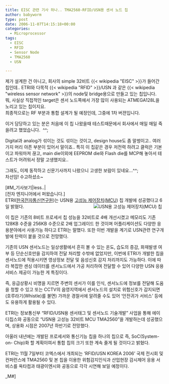 ```yaml
---
title: EISC 관련 기사 하나.. TMA2560-RFID/USN용 센서 노드 칩
author: babyworm
type: post
date: 2006-11-07T14:15:18+00:00
categories:
  - Microprocessor
tags:
  - EISC
  - RFID
  - Sensor Node
  - TMA2560
  - USN

---
```

제가 설계한 건 아니고, 회사의 simple 32비트 {{< wikipedia "EISC" >}}가 들어간 칩인데.. ETRI와 다목적 {{< wikipedia "RFID" >}}/USN 과 같은 {{< wikipedia "wireless sensor network" >}}의 node및 bridge용으로 만들고 있는 칩입니다. &nbsp;  
뭐, 사실상 직접적인 target은 센서 노드쪽에서 가장 많이 사용되는 ATMEGA128L을 노리고 있는 칩이지요.  
최종적으로는 RF 부분과 통합 설계가 될 예정인데, 그중에 1차 버젼입니다. 

이거 담당하고 있는 분은 처음에 이 칩 나왔을때 테스트때문에서 회사에서 매일 매일 죽을려고 했었습니다.&nbsp; ^^;

Digital과 analog가 섞이는 것도 섞이는 것이고, design house도 좀 말썽이고.. 여러가지 머리 아픈 부분이 있어서 말이죠.. 특히 이 칩같은 경우 저전력 하려고 클럭은 기본이고 파워마져 끊고, main die이외에 EEPROM die와 Flash die를 MCP해 놓아서 테스트가 어려워서 정말 고생했지요..

그래도, 이제 동작하고 신문기사까지 나왔으니 고생한 보람이 있네요&#8230;^^;  
차선임! 수고하셨소~ 

[#M_기사보기|less..|  
[전자 엔지니어에서 퍼왔습니다.]  
ETRI(<a href="http://www.eetkorea.com/search/keyword.php?keywords=%C7%D1%B1%B9%C0%FC%C0%DA%C5%EB%BD%C5%BF%AC%B1%B8%BF%F8&ACTION_TYPE=SEARCH&operation=PHRASE&search_mod=advanced&section=ALL&encode=1&sub_form=quickform" target="_blank">한국전자통신연구원</a>)는 USN용 <a href="http://www.eetkorea.com/search/keyword.php?keywords=%B0%ED%BC%BA%B4%C9+%C1%A6%BE%EE%C0%E5%C4%A1&ACTION_TYPE=SEARCH&operation=PHRASE&search_mod=advanced&section=ALL&encode=1&sub_form=quickform" target="_blank">고성능 제어장치</a>(<a href="http://www.eetkorea.com/search/keyword.php?keywords=MCU&ACTION_TYPE=SEARCH&operation=PHRASE&search_mod=advanced&section=ALL&encode=1&sub_form=quickform" target="_blank">MCU</a>) 칩 개발에 성공했다고 6일 밝혔다.<img decoding="async" alt="USN용 고성능 제어장치(MCU) 칩" hspace="7" src="https://i0.wp.com/www.eetkorea.com/ARTICLES/2006NOV/2/EEKOL_2006NOV07_STECH_NP_23.JPG?w=625" align="right" data-recalc-dims="1" /> 

이 칩은 기존의 8비트 프로세서 칩 성능을 32비트로 4배 개선시켰고 메모리도 기존 128KB 수준을 256KB 수준으로 2배 업그레이드 한 것이며 어플리케이션도 다양한 응용분야에서 사용가능 하다고 ETRI는 말했다. 또한 이번 개발을 계기로 USN관련 연구개발에 탄력이 붙을 것으로 전망했다. 

기존의 USN 센서노드는 일상생활에서 흔히 볼 수 있는 온도, 습도의 증감, 화재발생 여부 등 단순신호만을 감지하여 전달 처리할 수밖에 없었지만, 이번에 ETRI가 개발한 칩을 센서노드에 적용시키면 영상정보 전달 및 음성신호 감지 처리까지도 가능하다. 이에 따라 복잡한 센싱 데이터를 센서노드에서 가공 처리하여 전달할 수 있어 다양한 USN 응용서비스 제공이 가능한 게 특징이다. 

즉, 응급상황시 비명을 지르면 주변의 센서가 이를 인식, 센서노드에 정보를 전달해 도움을 청할 수 있고 또는 CCTV의 음영지역에서 센서노드의 설치로 위험신호가 감지되면(호루라기(Whistle)를 불면) 가까운 경찰서에 알려줄 수도 있어 ‘안전귀가 서비스’ 등에도 유용하게 활용될 수 있다. 

ETRI는 정보통신부 “RFID/USN용 센서태그 및 센서노드 기술개발” 사업을 통해 에이디칩스와 공동으로 “USN용 고성능 32비트 MCU TMA2560”을 개발하는데 성공했으며, 상용화 시점은 2007년 하반기로 전망했다. 

아울러 내년에는 개발된 프로세서와 통신기능 칩을 하나의 칩으로 즉, SoC(System-on- Chip)화 할 계획이여서 통합 칩의 크기 또한 계속 줄게 될 것이다고 밝혔다. 

ETRI는 11월 7일부터 코엑스에서 개최되는 ‘RFID/USN KOREA 2006’ 국제 전시회 및 컨퍼런스에 TMA2560 및 본 칩을 이용한 위험감지인식과 산업현장 감시제어 응용 서비스를 옥타컴과 태광이엔시와 공동으로 각각 시연해 보일 예정이다. 

_M#]
